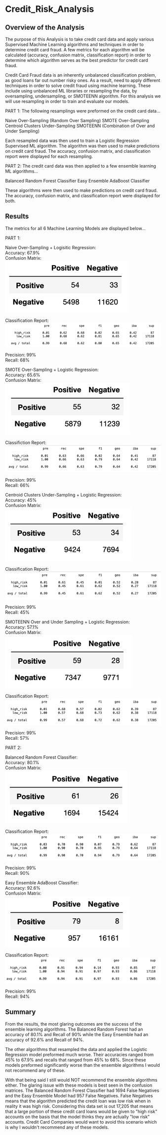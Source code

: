 # Credit_Risk_Analysis


## Overview of the Analysis

The purpose of this Analysis is to take credit card data and apply various Supervised Machine Learning algorithms and techniques in order to determine credit card fraud. A few metrics for each algorithm will be calculated (accuracy, confusion matrix, classification report) in order to determine which algorithm serves as the best predictor for credit card fraud.

Credit Card Fraud data is an inherently unbalanced classification problem, as good loans far out number risky ones. As a result, need to apply different techniques in order to solve credit fraud using machine learning. These include using unbalanced ML libraries or resampling the data, by oversampling, undersampling, or SMOTEENN algorithm. For this analysis we will use resampling in order to train and evaluate our models. 


PART 1: 
The following resamplings were preformed on the credit card data...

Naive Over-Sampling (Random Over Sampling)
SMOTE Over-Sampling 
Centroid Clusters Under-Sampling
SMOTEENN (Combination of Over and Under Sampling)

Each resampled data was then used to train a Logistic Regression Supervised ML algorithm. The algorithm was then used to make predictions on credit card fraud. The accuracy, confusion matrix, and classification report were displayed for each resampling. 


PART 2:
The credit card data was then applied to a few ensemble learning ML algorithms...

Balanced Random Forest Classifier
Easy Ensemble AdaBoost Classifier 

These algorithms were then used to make predictions on credit card fraud. The accuracy, confusion matrix, and classification report were displayed for both. 

## Results

The metrics for all 6 Machine Learning Models are displayed below...


PART 1:

Naive Over-Sampling + Logisitic Regression: <br/>
Accuracy: 67.9% <br/>
Confusion Matrix: <br/>
![alt text](https://raw.githubusercontent.com/KitWilliams07/Credit_Risk_Analysis/main/Resources/cm_naive.png)

Classification Report: <br/>
![alt text](https://raw.githubusercontent.com/KitWilliams07/Credit_Risk_Analysis/main/Resources/cr_naive.png)

Precision: 99% <br/>
Recall: 68%


SMOTE Over-Sampling + Logistic Regression: <br/>
Accuracy: 65.6% <br/>
Confusion Matrix: <br/>
![alt text](https://raw.githubusercontent.com/KitWilliams07/Credit_Risk_Analysis/main/Resources/cm_smote.png)

Classifiction Report: <br/>
![alt text](https://raw.githubusercontent.com/KitWilliams07/Credit_Risk_Analysis/main/Resources/cr_smote.png)

Precision: 99% <br/>
Recall: 66%


Centroid Clusters Under-Sampling + Logistic Regression: <br/>
Accuracy: 45% <br/>
Confusion Matrix: <br/>
![alt text](https://raw.githubusercontent.com/KitWilliams07/Credit_Risk_Analysis/main/Resources/cm_centroid.png)

Classification Report: <br/>
![alt text](https://raw.githubusercontent.com/KitWilliams07/Credit_Risk_Analysis/main/Resources/cr_centroid.png)

Precision: 99% <br/>
Recall: 45%



SMOTEENN Over and Under Sampling + Logistic Regression: <br/>
Accuracy: 57.1% <br/>
Confusion Matrix: <br/>
![alt text](https://raw.githubusercontent.com/KitWilliams07/Credit_Risk_Analysis/main/Resources/cm_smoteenn.png)

Classification Report: <br/>
![alt text](https://raw.githubusercontent.com/KitWilliams07/Credit_Risk_Analysis/main/Resources/cr_smoteenn.png)

Precision: 99% <br/>
Recall: 57%



PART 2:

Balanced Random Forest Classifier: <br/>
Accuracy: 80.1% <br/>
Confusion Matrix: <br/>
![alt text](https://raw.githubusercontent.com/KitWilliams07/Credit_Risk_Analysis/main/Resources/cm_brf.png)

Classification Report: <br/>
![alt text](https://raw.githubusercontent.com/KitWilliams07/Credit_Risk_Analysis/main/Resources/cr_brf.png)

Precision: 99% <br/>
Recall: 90%



Easy Ensemble AdaBoost Classifier: <br/>
Accuracy: 92.6% <br/>
Confusion Matrix: <br/>
![alt text](https://raw.githubusercontent.com/KitWilliams07/Credit_Risk_Analysis/main/Resources/cm_easy.png)

Classification Report: <br/>
![alt text](https://raw.githubusercontent.com/KitWilliams07/Credit_Risk_Analysis/main/Resources/cr_easy.png)

Precision: 99% <br/>
Recall: 94%


## Summary

From the results, the most glaring outcomes are the success of the ensemble learning algorithms. The Balanced Random Forest had an accuracy of 80.1% and Recall of 90% while the Easy Ensemble had an accuracy of 92.6% and Recall of 94%.

The other algorithms that resampled the data and applied the Logistic Regression model preformed much worse. Their accuracies ranged from 45% to 67.9% and recalls that ranged from 45% to 68%. Since these models preformed significantly worse than the ensemble algorithms I would not recommend any of these.

With that being said I still would NOT recommend the ensemble algorithms either. The glaring issue with these models is best seen in the confusion matrices. The Balanced Random Forest Classifier had 1694 False Negatives and the Easy Ensemble Model had 957 False Negatives. False Negatives means that the algorithm predicted the credit loan was low risk when in reality it was high risk. Considering this data set is out 17,205 that means that a large portion of these credit card loans would be given to "high risk" accounts on the basis that the model thinks they are actually "low risk" accounts. Credit Card Companies would want to avoid this scenario which is why I wouldn't recommend any of these models. 

